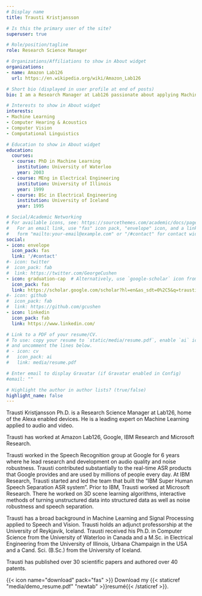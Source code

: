 ```yaml
---
# Display name
title: Trausti Kristjansson

# Is this the primary user of the site?
superuser: true

# Role/position/tagline
role: Research Science Manager

# Organizations/Affiliations to show in About widget
organizations:
- name: Amazon Lab126
  url: https://en.wikipedia.org/wiki/Amazon_Lab126

# Short bio (displayed in user profile at end of posts)
bio: I am a Research Manager at Lab126 passionate about applying Machine Learning to improve the Customer Experience.

# Interests to show in About widget
interests:
- Machine Learning
- Computer Hearing & Acoustics
- Computer Vision
- Computational Linguistics

# Education to show in About widget
education:
  courses:
  - course: PhD in Machine Learning
    institution: University of Waterloo
    year: 2003
  - course: MEng in Electrical Engineering
    institution: University of Illinois
    year: 1999
  - course: BSc in Electrical Engineering
    institution: University of Iceland
    year: 1995

# Social/Academic Networking
# For available icons, see: https://sourcethemes.com/academic/docs/page-builder/#icons
#   For an email link, use "fas" icon pack, "envelope" icon, and a link in the
#   form "mailto:your-email@example.com" or "/#contact" for contact widget.
social:
- icon: envelope
  icon_pack: fas
  link: '/#contact'
#- icon: twitter
#  icon_pack: fab
#  link: https://twitter.com/GeorgeCushen
- icon: graduation-cap  # Alternatively, use `google-scholar` icon from `ai` icon pack
  icon_pack: fas
  link: https://scholar.google.com/scholar?hl=en&as_sdt=0%2C5&q=trausti+kristjansson&oq=trausti+
#- icon: github
#  icon_pack: fab
#  link: https://github.com/gcushen
- icon: linkedin
  icon_pack: fab
  link: https://www.linkedin.com/

# Link to a PDF of your resume/CV.
# To use: copy your resume to `static/media/resume.pdf`, enable `ai` icons in `params.toml`, 
# and uncomment the lines below.
# - icon: cv
#   icon_pack: ai
#   link: media/resume.pdf

# Enter email to display Gravatar (if Gravatar enabled in Config)
#email: ""

# Highlight the author in author lists? (true/false)
highlight_name: false
---
```


Trausti Kristjansson Ph.D. is a Research Science Manager at Lab126, home of the Alexa enabled devices. He is a leading expert on Machine Learning applied to audio and video.

Trausti has worked at Amazon Lab126, Google, IBM Research and Microsoft Research.

Trausti worked in the Speech Recognition group at Google for 6 years where he lead research and development on audio quality and noise robustness. Trausti contributed substantially to the real-time ASR products that Google provides and are used by millions of people every day. At IBM Research, Trausti started and led the team that built the “IBM Super Human Speech Separation ASR system”. Prior to IBM, Trausti worked at Microsoft Research. There he worked on 3D scene learning algorithms, interactive methods of turning unstructured data into structured data as well as noise robustness and speech separation.

Trausti has a broad background in Machine Learning and Signal Processing applied to Speech and Vision. Trausti holds an adjunct professorship at the University of Reykjavik, Iceland. Trausti received his Ph.D. in Computer Science from the University of Waterloo in Canada and a M.Sc. in Electrical Engineering from the University of Illinois, Urbana Champaign in the USA and a Cand. Sci. (B.Sc.) from the University of Iceland.

Trausti has published over 30 scientific papers and authored over 40 patents.

{{< icon name="download" pack="fas" >}} Download my {{< staticref "media/demo_resume.pdf" "newtab" >}}resumé{{< /staticref >}}.
